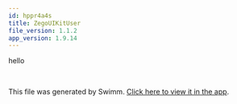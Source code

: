 ```yaml
---
id: hppr4a4s
title: ZegoUIKitUser
file_version: 1.1.2
app_version: 1.9.14
---
```


hello

<br/>

This file was generated by Swimm. [Click here to view it in the app](https://app.swimm.io/repos/Z2l0aHViJTNBJTNBemVnb191aWtpdF9wcmVidWlsdF9jYWxsX3JuJTNBJTNBTWF0Y2gtWWFuZw==/docs/hppr4a4s).
